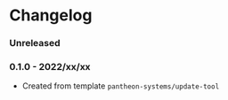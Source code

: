 # Changelog

### Unreleased

### 0.1.0 - 2022/xx/xx

* Created from template `pantheon-systems/update-tool`
